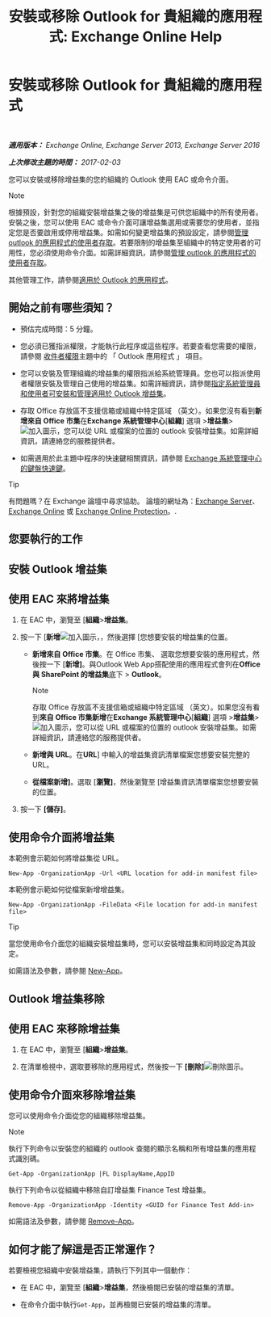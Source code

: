 ﻿---
title: '安裝或移除 Outlook for 貴組織的應用程式: Exchange Online Help'
TOCTitle: 安裝或移除 Outlook for 貴組織的應用程式
ms:assetid: 112f3ef7-9943-4a1e-8a42-e08e8e9f67f4
ms:mtpsurl: https://technet.microsoft.com/zh-tw/library/JJ943752(v=EXCHG.150)
ms:contentKeyID: 52062517
ms.date: 05/23/2018
mtps_version: v=EXCHG.150
ms.translationtype: MT
---

# 安裝或移除 Outlook for 貴組織的應用程式

 

_**適用版本：** Exchange Online, Exchange Server 2013, Exchange Server 2016_

_**上次修改主題的時間：** 2017-02-03_

您可以安裝或移除增益集的您的組織的 Outlook 使用 EAC 或命令介面。


> [!NOTE]  
> 根據預設，針對您的組織安裝增益集之後的增益集是可供您組織中的所有使用者。安裝之後，您可以使用 EAC 或命令介面可讓增益集選用或需要您的使用者，並指定您是否要啟用或停用增益集。如需如何變更增益集的預設設定，請參閱<a href="manage-user-access-to-add-ins-for-outlook-exchange-online-help.md">管理 outlook 的應用程式的使用者存取</a>。若要限制的增益集至組織中的特定使用者的可用性，您必須使用命令介面。如需詳細資訊，請參閱<a href="manage-user-access-to-add-ins-for-outlook-exchange-online-help.md">管理 outlook 的應用程式的使用者存取</a>。




其他管理工作，請參閱[適用於 Outlook 的應用程式](https://docs.microsoft.com/zh-tw/exchange/clients-and-mobile-in-exchange-online/add-ins-for-outlook/add-ins-for-outlook)。

## 開始之前有哪些須知？

  - 預估完成時間：5 分鐘。

  - 您必須已獲指派權限，才能執行此程序或這些程序。若要查看您需要的權限，請參閱 [收件者權限](recipients-permissions-exchange-2013-help.md)主題中的 「 Outlook 應用程式 」 項目。

  - 您可以安裝及管理組織的增益集的權限指派給系統管理員。您也可以指派使用者權限安裝及管理自己使用的增益集。如需詳細資訊，請參閱[指定系統管理員和使用者可安裝和管理適用於 Outlook 增益集](https://docs.microsoft.com/zh-tw/exchange/clients-and-mobile-in-exchange-online/add-ins-for-outlook/specify-who-can-install-and-manage-add-ins)。

  - 存取 Office 存放區不支援信箱或組織中特定區域 （英文）。如果您沒有看到**新增來自 Office 市集**在**Exchange 系統管理中心**\[**組織**\] 選項 \>**增益集**\> ![加入圖示](images/JJ218640.c1e75329-d6d7-4073-a27d-498590bbb558(EXCHG.150).gif "加入圖示")，您可以從 URL 或檔案的位置的 outlook 安裝增益集。如需詳細資訊，請連絡您的服務提供者。

  - 如需適用於此主題中程序的快速鍵相關資訊，請參閱 [Exchange 系統管理中心的鍵盤快速鍵](keyboard-shortcuts-in-the-exchange-admin-center-exchange-online-protection-help.md)。


> [!TIP]  
> 有問題嗎？在 Exchange 論壇中尋求協助。 論壇的網址為：<a href="https://go.microsoft.com/fwlink/p/?linkid=60612">Exchange Server</a>、 <a href="https://go.microsoft.com/fwlink/p/?linkid=267542">Exchange Online</a> 或 <a href="https://go.microsoft.com/fwlink/p/?linkid=285351">Exchange Online Protection</a>。.




## 您要執行的工作

## 安裝 Outlook 增益集

## 使用 EAC 來將增益集

1.  在 EAC 中，瀏覽至 \[**組織**\>**增益集**。

2.  按一下 \[**新增**![加入圖示](images/JJ218640.c1e75329-d6d7-4073-a27d-498590bbb558(EXCHG.150).gif "加入圖示")，，然後選擇 \[您想要安裝的增益集的位置。
    
      - **新增來自 Office 市集**。在 Office 市集、 選取您想要安裝的應用程式，然後按一下 \[**新增\]**。與Outlook Web App搭配使用的應用程式會列在**Office 與 SharePoint 的增益集**底下 \> **Outlook**。
        
        > [!NOTE]  
        > 存取 Office 存放區不支援信箱或組織中特定區域 （英文）。如果您沒有看到<strong>來自 Office 市集新增</strong>在<strong>Exchange 系統管理中心</strong>[<strong>組織</strong>] 選項 &gt;<strong>增益集</strong>&gt; <img src="images/JJ218640.c1e75329-d6d7-4073-a27d-498590bbb558(EXCHG.150).gif" title="加入圖示" alt="加入圖示" />，您可以從 URL 或檔案的位置的 outlook 安裝增益集。如需詳細資訊，請連絡您的服務提供者。
    
      - **新增與 URL**。在**URL**\] 中輸入的增益集資訊清單檔案您想要安裝完整的 URL。
    
      - **從檔案新增\]**。選取 \[**瀏覽\]**，然後瀏覽至 \[增益集資訊清單檔案您想要安裝的位置。

3.  按一下 **\[儲存\]**。

## 使用命令介面將增益集

本範例會示範如何將增益集從 URL。

    New-App -OrganizationApp -Url <URL location for add-in manifest file>

本範例會示範如何從檔案新增增益集。

    New-App -OrganizationApp -FileData <File location for add-in manifest file>


> [!TIP]  
> 當您使用命令介面您的組織安裝增益集時，您可以安裝增益集和同時設定為其設定。




如需語法及參數，請參閱 [New-App](https://technet.microsoft.com/zh-tw/library/jj218722\(v=exchg.150\))。

## Outlook 增益集移除

## 使用 EAC 來移除增益集

1.  在 EAC 中，瀏覽至 \[**組織**\>**增益集**。

2.  在清單檢視中，選取要移除的應用程式，然後按一下 **\[刪除\]**![刪除圖示](images/JJ651670.14f639f6-61e8-4418-bbfb-0db14de9d2f5(EXCHG.150).gif "刪除圖示")。

## 使用命令介面來移除增益集

您可以使用命令介面從您的組織移除增益集。


> [!NOTE]  
> 執行下列命令以安裝您的組織的 outlook 查閱的顯示名稱和所有增益集的應用程式識別碼。




    Get-App -OrganizationApp |FL DisplayName,AppID

執行下列命令以從組織中移除自訂增益集 Finance Test 增益集。

    Remove-App -OrganizationApp -Identity <GUID for Finance Test Add-in>

如需語法及參數，請參閱 [Remove-App](https://technet.microsoft.com/zh-tw/library/jj218709\(v=exchg.150\))。

## 如何才能了解這是否正常運作？

若要檢視您組織中安裝增益集，請執行下列其中一個動作：

  - 在 EAC 中，瀏覽至 \[**組織**\>**增益集**，然後檢閱已安裝的增益集的清單。

  - 在命令介面中執行`Get-App`，並再檢閱已安裝的增益集的清單。

